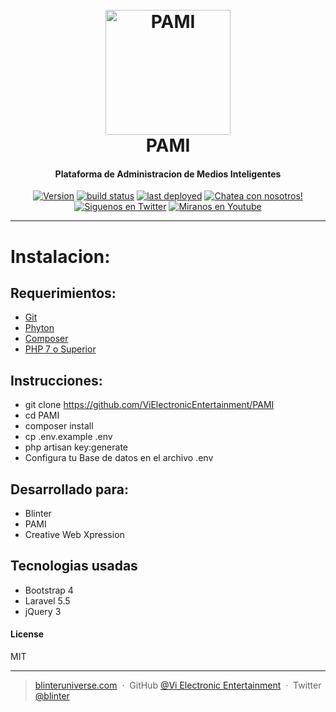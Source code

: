 <h1 align="center">
  <br>
  <a href="http://www.blinteruniverse.com/pami/"><img src="http://www.blinteruniverse.com/wp-content/uploads/2017/11/AlphaPAMI.png" alt="PAMI" width="200"></a>
  <br>
  PAMI
  <br>
</h1>
<h4 align="center">Plataforma de Administracion de Medios Inteligentes</h4>
<p align="center">
  <a href="https://github.com/ViElectronicEntertainment/PAMI/releases">
  <img src="https://img.shields.io/badge/Version-0.0.1.4-yellow.svg?style=for-the-badge" alt="Version"></a>
  <a href="https://github.com/ViElectronicEntertainment/PAMI/issues">
  <img src="https://img.shields.io/badge/buildstatus-production-yellow.svg?style=for-the-badge" alt="build status"></a>
  <a href="https://facebook.com/BlinterUniverse/">
  <img src="https://img.shields.io/badge/Facebook-Like-blue.svg?style=for-the-badge" alt="last deployed"></a>
  <a href="https://discord.gg/34DYauN">
  <img src="https://img.shields.io/badge/Discord-Chat-blue.svg?style=for-the-badge" alt="Chatea con nosotros!"></a>
  <a href="https://twitter.com/BlinterUniverse">
  <img src="https://img.shields.io/badge/Twitter-Seguir-blue.svg?style=for-the-badge" alt="Siguenos en Twitter"></a>
  <a href="https://www.youtube.com/channel/UCji0rxIuB2g9P6c1xCF9FZQ">
  <img src="https://img.shields.io/badge/YouTube-Ver-red.svg?style=for-the-badge" alt="Miranos en Youtube"></a>
</p>

---

# Instalacion:

## Requerimientos:

* <a href="https://git-scm.com">Git</a>
* <a href="https://www.python.org/downloads/">Phyton</a>
* <a href="https://getcomposer.org/download/">Composer</a>
* <a href="https://secure.php.net/downloads.php/">PHP 7 o Superior</a>

## Instrucciones:

* git clone https://github.com/ViElectronicEntertainment/PAMI
* cd PAMI
* composer install
* cp .env.example .env
* php artisan key:generate
* Configura tu Base de datos en el archivo .env

## Desarrollado para:

* Blinter
* PAMI
* Creative Web Xpression

## Tecnologias usadas

* Bootstrap 4
* Laravel 5.5
* jQuery 3

#### License

MIT

---

> [blinteruniverse.com](https://www.blinteruniverse.com) &nbsp;&middot;&nbsp;
> GitHub [@Vi Electronic Entertainment](https://github.com/ViElectronicEntertainment) &nbsp;&middot;&nbsp;
> Twitter [@blinter](https://twitter.com/blinteruniverse)